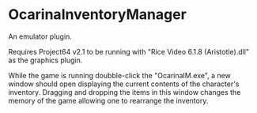 # OcarinaInventoryManager
An emulator plugin.

Requires Project64 v2.1 to be running with "Rice Video 6.1.8 (Aristotle).dll" as the graphics plugin.

While the game is running doubble-click the "OcarinaIM.exe",
a new window should open displaying the current contents of the character's inventory.
Dragging and dropping the items in this window changes the memory of the game allowing one to rearrange the inventory.
